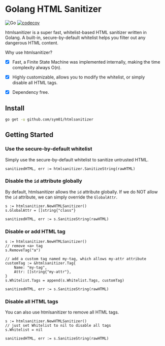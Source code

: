 # Golang HTML Sanitizer

![Go](https://github.com/SYM01/htmlsanitizer/workflows/Go/badge.svg?branch=develop)
[![codecov](https://codecov.io/gh/SYM01/htmlsanitizer/branch/develop/graph/badge.svg)](https://codecov.io/gh/SYM01/htmlsanitizer)


htmlsanitizer is a super fast, whitelist-based HTML sanitizer written in Golang. A built-in, secure-by-default whitelist helps you filter out any dangerous HTML content.

Why use htmlsanitizer?

- [x] Fast, a Finite State Machine was implemented internally, making the time complexity always O(n).
- [x] Highly customizable, allows you to modify the whitelist, or simply disable all HTML tags.
- [x] Dependency free.


## Install

```bash
go get -u github.com/sym01/htmlsanitizer
```


## Getting Started

### Use the secure-by-default whitelist

Simply use the secure-by-default whitelist to sanitize untrusted HTML.

```golang
sanitizedHTML, err := htmlsanitizer.SanitizeString(rawHTML)
```


### Disable the `id` attribute globally

By default, htmlsanitizer allows the `id` attribute globally. If we do NOT allow the `id` attribute, we can simply override the `GlobalAttr`.

```golang
s := htmlsanitizer.NewHTMLSanitizer()
s.GlobalAttr = []string{"class"}

sanitizedHTML, err := s.SanitizeString(rawHTML)
```

### Disable or add HTML tag

```golang
s := htmlsanitizer.NewHTMLSanitizer()
// remove <a> tag
s.RemoveTag("a")

// add a custom tag named my-tag, which allows my-attr attribute
customTag := &htmlsanitizer.Tag{
    Name: "my-tag",
    Attr: []string{"my-attr"},
}
s.Whitelist.Tags = append(s.Whitelist.Tags, customTag)

sanitizedHTML, err := s.SanitizeString(rawHTML)
```

### Disable all HTML tags

You can also use htmlsanitizer to remove all HTML tags.

```golang
s := htmlsanitizer.NewHTMLSanitizer()
// just set Whitelist to nil to disable all tags
s.Whitelist = nil

sanitizedHTML, err := s.SanitizeString(rawHTML)
```